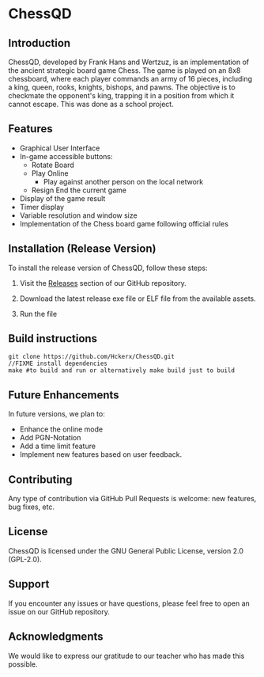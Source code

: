 # ChessQD

## Introduction

ChessQD, developed by Frank Hans and Wertzuz, is an implementation of the ancient strategic board game Chess. The game is played on an 8x8 chessboard, where each player commands an army of 16 pieces, including a king, queen, rooks, knights, bishops, and pawns. The objective is to checkmate the opponent's king, trapping it in a position from which it cannot escape. This was done as a school project.

## Features

- Graphical User Interface
- In-game accessible buttons:
  - Rotate Board
  - Play Online
    - Play against another person on the local network
  - Resign
    End the current game
- Display of the game result
- Timer display
- Variable resolution and window size
- Implementation of the Chess board game following official rules

## Installation (Release Version)

To install the release version of ChessQD, follow these steps:

1. Visit the [Releases](https://github.com/Hckerx/ChessQD/releases) section of our GitHub repository.

2. Download the latest release exe file or ELF file from the available assets.

3. Run the file

## Build instructions

```shell
git clone https://github.com/Hckerx/ChessQD.git
//FIXME install dependencies
make #to build and run or alternatively make build just to build
```

## Future Enhancements

In future versions, we plan to:

- Enhance the online mode
- Add PGN-Notation
- Add a time limit feature
- Implement new features based on user feedback.

## Contributing

Any type of contribution via GitHub Pull Requests is welcome: new features, bug fixes, etc.

## License

ChessQD is licensed under the GNU General Public License, version 2.0 (GPL-2.0).

## Support

If you encounter any issues or have questions, please feel free to open an issue on our GitHub repository.

## Acknowledgments

We would like to express our gratitude to our teacher who has made this possible.
